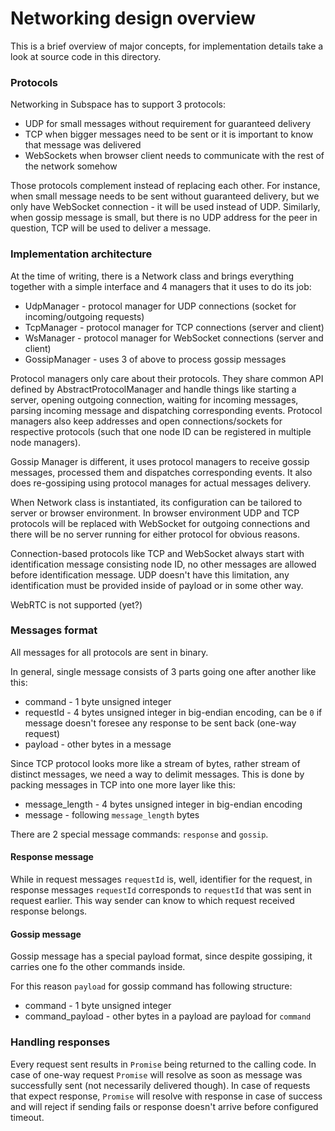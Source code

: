 # Networking design overview
This is a brief overview of major concepts, for implementation details take a look at source code in this directory.

### Protocols
Networking in Subspace has to support 3 protocols:
* UDP for small messages without requirement for guaranteed delivery
* TCP when bigger messages need to be sent or it is important to know that message was delivered
* WebSockets when browser client needs to communicate with the rest of the network somehow

Those protocols complement instead of replacing each other.
For instance, when small message needs to be sent without guaranteed delivery, but we only have WebSocket connection - it will be used instead of UDP.
Similarly, when gossip message is small, but there is no UDP address for the peer in question, TCP will be used to deliver a message.

### Implementation architecture
At the time of writing, there is a Network class and brings everything together with a simple interface and 4 managers that it uses to do its job:
* UdpManager - protocol manager for UDP connections (socket for incoming/outgoing requests)
* TcpManager - protocol manager for TCP connections (server and client)
* WsManager - protocol manager for WebSocket connections (server and client)
* GossipManager - uses 3 of above to process gossip messages

Protocol managers only care about their protocols.
They share common API defined by AbstractProtocolManager and handle things like starting a server, opening outgoing connection, waiting for incoming messages, parsing incoming message and dispatching corresponding events.
Protocol managers also keep addresses and open connections/sockets for respective protocols (such that one node ID can be registered in multiple node managers).

Gossip Manager is different, it uses protocol managers to receive gossip messages, processed them and dispatches corresponding events. It also does re-gossiping using protocol manages for actual messages delivery.

When Network class is instantiated, its configuration can be tailored to server or browser environment.
In browser environment UDP and TCP protocols will be replaced with WebSocket for outgoing connections and there will be no server running for either protocol for obvious reasons.

Connection-based protocols like TCP and WebSocket always start with identification message consisting node ID, no other messages are allowed before identification message.
UDP doesn't have this limitation, any identification must be provided inside of payload or in some other way.

WebRTC is not supported (yet?)

### Messages format
All messages for all protocols are sent in binary.

In general, single message consists of 3 parts going one after another like this:
* command - 1 byte unsigned integer
* requestId - 4 bytes unsigned integer in big-endian encoding, can be `0` if message doesn't foresee any response to be sent back (one-way request)
* payload - other bytes in a message

Since TCP protocol looks more like a stream of bytes, rather stream of distinct messages, we need a way to delimit messages.
This is done by packing messages in TCP into one more layer like this:
* message_length - 4 bytes unsigned integer in big-endian encoding
* message - following `message_length` bytes

There are 2 special message commands: `response` and `gossip`.

#### Response message
While in request messages `requestId` is, well, identifier for the request, in response messages `requestId` corresponds to `requestId` that was sent in request earlier.
This way sender can know to which request received response belongs.

#### Gossip message
Gossip message has a special payload format, since despite gossiping, it carries one fo the other commands inside.

For this reason `payload` for gossip command has following structure:
* command - 1 byte unsigned integer
* command_payload - other bytes in a payload are payload for `command`

### Handling responses
Every request sent results in `Promise` being returned to the calling code.
In case of one-way request `Promise` will resolve as soon as message was successfully sent (not necessarily delivered though).
In case of requests that expect response, `Promise` will resolve with response in case of success and will reject if sending fails or response doesn't arrive before configured timeout.
